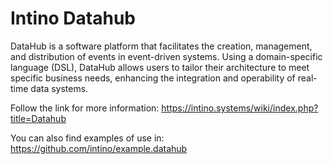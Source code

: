 
# Intino Datahub

DataHub is a software platform that facilitates the creation, management, and distribution of events in event-driven systems. Using a domain-specific language (DSL), DataHub allows users to tailor their architecture to meet specific business needs, enhancing the integration and operability of real-time data systems.

Follow the link for more information:
https://intino.systems/wiki/index.php?title=Datahub

You can also find examples of use in:
https://github.com/intino/example.datahub